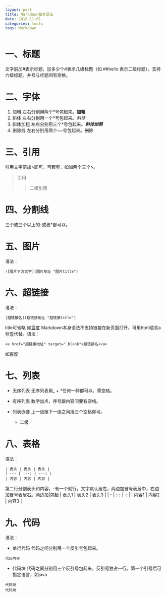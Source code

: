 ```yaml
---
layout: post
title: Markdown基本语法
date: 2018-11-01
categories: tools
tags: Markdown
---
```


# 一、标题
文字前加#表示标题，加多少个#表示几级标题（如 ##hello 表示二级标题）。支持六级标题。井号与标题间有空格。

# 二、字体
1. 加粗
左右分别用两个\*号包起来。**加粗**
2. 斜体
左右分别用一个\*号包起来。*斜体*
3. 斜体加粗
左右分别用三个\*号包起来。***斜体加粗***
4. 删除线
左右分别用两个\~\~号包起来。~~删除~~

# 三、引用
引用文字前加\>即可。可嵌套，如加两个三个\>。
>引用
>>二级引用

# 四、分割线
三个或三个以上的\-或者\*都可以。

# 五、图片
语法：

`![图片下方文字](图片地址 "图片title")`

# 六、超链接
语法：

`[超链接名](超链接地址 "超链接title")`

title可省略
如[百度](http://baidu.com)
Markdown本身语法不支持链接在新页面打开，可用html语言a标签代替。语法：

`<a href="超链接地址" target="_blank">超链接名</a>`

如<a href="http://baidu.com" target="_blank">百度</a>

# 七、列表
- 无序列表
无序列表用\_ \+ \*任何一种都可以。需空格。
- 有序列表
数字加点，序号跟内容间要有空格。
- 列表嵌套
上一级跟下一级之间用三个空格即可。
   
   - 二级

# 八、表格
语法：
```
| 表头 | 表头 | 表头 |
| --- | :--: | ---: |
| 内容 | 内容 | 内容 |
```
第二行分割表头和内容，\-有一个就行，文字默认居左，两边加冒号表居中，右边加冒号表居右。两边加\|包起
| 表头1 | 表头2 | 表头3 |
| - | :-: | -: |
| 内容1 | 内容2 | 内容3 |

# 九、代码
语法：
- 单行代码
代码之间分别用一个反引号包起来。

``代码内容``

- 代码块
代码之间分别用三个反引号包起来，反引号独占一行。第一个引号后可指定语言，如java
```
代码块
代码块
```
